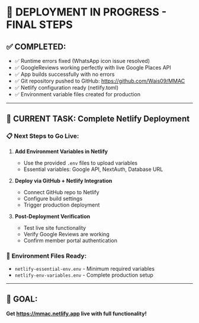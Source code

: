 # 🚀 DEPLOYMENT IN PROGRESS - FINAL STEPS

## ✅ **COMPLETED:**
- ✅ Runtime errors fixed (WhatsApp icon issue resolved)
- ✅ GoogleReviews working perfectly with live Google Places API
- ✅ App builds successfully with no errors
- ✅ Git repository pushed to GitHub: https://github.com/Wais09/MMAC
- ✅ Netlify configuration ready (netlify.toml)
- ✅ Environment variable files created for production

---

## 🎯 **CURRENT TASK: Complete Netlify Deployment**

### 📋 Next Steps to Go Live:
1. **Add Environment Variables in Netlify**
   - Use the provided `.env` files to upload variables
   - Essential variables: Google API, NextAuth, Database URL

2. **Deploy via GitHub + Netlify Integration**
   - Connect GitHub repo to Netlify
   - Configure build settings
   - Trigger production deployment

3. **Post-Deployment Verification**
   - Test live site functionality
   - Verify Google Reviews are working
   - Confirm member portal authentication

### 🔧 **Environment Files Ready:**
- `netlify-essential-env.env` - Minimum required variables
- `netlify-env-variables.env` - Complete production setup

---

## 🎯 **GOAL:**
**Get https://mmac.netlify.app live with full functionality!**
